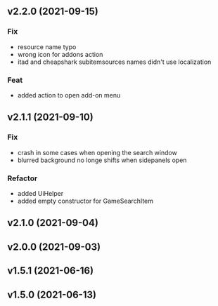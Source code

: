 ## v2.2.0 (2021-09-15)

### Fix

- resource name typo
- wrong icon for addons action
- itad and cheapshark subitemsources names didn't use localization

### Feat

- added action to open add-on menu

## v2.1.1 (2021-09-10)

### Fix

- crash in some cases when opening the search window
- blurred background no longe shifts when sidepanels open

### Refactor

- added UiHelper
- added empty constructor for GameSearchItem

## v2.1.0 (2021-09-04)

## v2.0.0 (2021-09-03)

## v1.5.1 (2021-06-16)

## v1.5.0 (2021-06-13)
